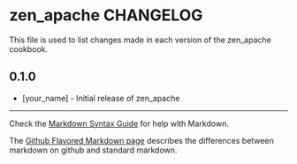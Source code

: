 zen_apache CHANGELOG
====================

This file is used to list changes made in each version of the zen_apache cookbook.

0.1.0
-----
- [your_name] - Initial release of zen_apache

- - -
Check the [Markdown Syntax Guide](http://daringfireball.net/projects/markdown/syntax) for help with Markdown.

The [Github Flavored Markdown page](http://github.github.com/github-flavored-markdown/) describes the differences between markdown on github and standard markdown.
